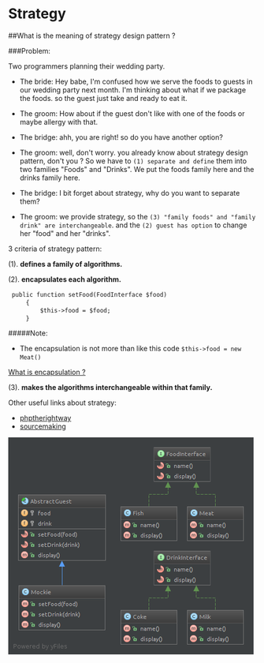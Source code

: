 Strategy
====================

##What is the meaning of strategy design pattern ?

###Problem:

Two programmers planning their wedding party.

- The bride: Hey babe, I'm confused how we serve the foods to guests in our wedding party next month.
I'm thinking about what if we package the foods. so the guest just take and ready to eat it.

- The groom: How about if the guest don't like with one of the foods or maybe allergy with that.

- The bridge: ahh, you are right! so do you have another option?

- The groom: well, don't worry. you already know about strategy design pattern, don't you ? So we have to `(1) separate and define` them
into two families "Foods" and "Drinks". We put the foods family here and the drinks family here.

- The bridge: I bit forget about strategy, why do you want to separate them?

- The groom: we provide strategy, so the `(3) "family foods" and "family drink" are interchangeable`.
and the `(2) guest has option` to change her "food" and her "drinks".



3 criteria of strategy pattern:

(1). **defines a family of algorithms.**


(2). **encapsulates each algorithm.**

```
 public function setFood(FoodInterface $food)
     {
         $this->food = $food;
     }
```

#####Note:

- The encapsulation is not more than like this code `$this->food = new Meat()`

[What is encapsulation ?](http://stackoverflow.com/questions/985298/what-is-encapsulation-with-simple-example-in-php)



(3). **makes the algorithms interchangeable within that family.**



Other useful links about strategy:

- [phptherightway](http://www.phptherightway.com/pages/Design-Patterns.html#strategy)
- [sourcemaking](http://sourcemaking.com/design_patterns/strategy)

![strategy diagram](diagram.png?raw=true "strategy diagram")



